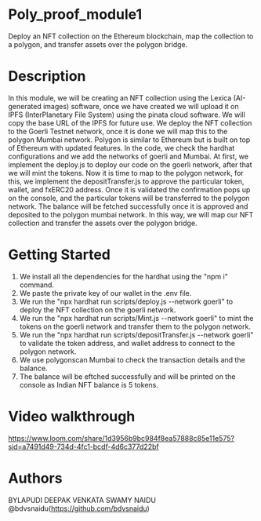 # Poly_proof_module1
Deploy an NFT collection on the Ethereum blockchain, map the collection to a polygon, and transfer assets over the polygon bridge.

# Description

In this module, we will be creating an NFT collection using the Lexica (AI-generated images) software, once we have created we will upload it on IPFS (InterPlanetary File System) using the pinata cloud software. We will copy the base URL of the IPFS for future use. We deploy the NFT collection to the Goerli Testnet network, once it is done we will map this to the polygon Mumbai network. Polygon is similar to Ethereum but is built on top of Ethereum with updated features. In the code, we check the hardhat configurations and we add the networks of goerli and Mumbai. At first, we implement the deploy.js to deploy our code on the goerli network, after that we will mint the tokens. Now it is time to map to the polygon network, for this, we implement the depositTransfer.js to approve the particular token, wallet, and fxERC20 address. Once it is validated the confirmation pops up on the console, and the particular tokens will be transferred to the polygon network. The balance will be fetched successfully once it is approved and deposited to the polygon mumbai network. In this way, we will map our NFT collection and transfer the assets over the polygon bridge.


# Getting Started

1) We install all the dependencies for the hardhat using the "npm i" command.
2) We paste the private key of our wallet in the .env file.
3) We run the "npx hardhat run scripts/deploy.js --network goerli" to deploy the NFT collection on the goerli network.
4) We run the  "npx hardhat run scripts/Mint.js --network goerli" to mint the tokens on the goerli network and transfer them to the polygon network.
5) We run the  "npx hardhat run scripts/depositTransfer.js --network goerli" to validate the token address, and wallet address to connect to the polygon network.
6) We use polygonscan Mumbai to check the transaction details and the balance.
7) The balance will be eftched successfully and will be printed on the console as Indian NFT balance is 5 tokens.

# Video walkthrough

https://www.loom.com/share/1d3956b9bc984f8ea57888c85e11e575?sid=a7491d49-734d-4fc1-bcdf-4d6c377d22bf


# Authors

BYLAPUDI DEEPAK VENKATA SWAMY NAIDU @bdvsnaidu(https://github.com/bdvsnaidu)
